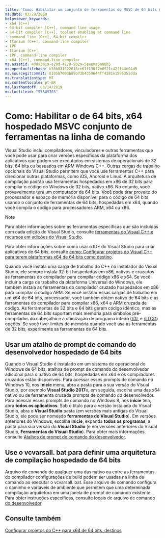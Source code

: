 ```yaml
---
title: 'Como: Habilitar um conjunto de ferramentas do MSVC de 64 bits na linha de comando'
ms.date: 03/29/2018
helpviewer_keywords:
- x64 [C++]
- 64-bit compiler [C++], command line usage
- 64-bit compiler [C++], toolset enabling at command line
- command line [C++], 64-bit compiler
- Itanium [C++], command-line compiler
- IPF
- Itanium [C++]
- IPF, command-line compiler
- x64 [C++], command-line compiler
ms.assetid: 4da93a19-e20d-4778-902a-5eee9a6a90b5
ms.openlocfilehash: b30b831522016ce61f138f7e0521c42ff44e04d9
ms.sourcegitcommit: 8105b7003b89b73b4359644ff4281e1595352dda
ms.translationtype: MT
ms.contentlocale: pt-BR
ms.lasthandoff: 03/14/2019
ms.locfileid: "57809763"
---
```

# <a name="how-to-enable-a-64-bit-x64-hosted-msvc-toolset-on-the-command-line"></a>Como: Habilitar o de 64 bits, x64 hospedado MSVC conjunto de ferramentas na linha de comando

Visual Studio inclui compiladores, vinculadores e outras ferramentas que você pode usar para criar versões específicas da plataforma dos aplicativos que podem ser executados em sistemas de operacionais de 32 bits, 64 bits ou baseados em ARM Windows C++. Outras cargas de trabalho opcionais do Visual Studio permitem que você use ferramentas C++ para direcionar outras plataformas, como iOS, Android e Linux. A arquitetura de compilação padrão usa ferramentas hospedados em x86 de 32 bits para compilar o código do Windows de 32 bits, nativo x86. No entanto, você provavelmente terá um computador de 64 bits. Você pode tirar proveito do processador e espaço de memória disponível para o código de 64 bits usando o conjunto de ferramentas de 64 bits, hospedadas em x64, quando você compila o código para processadores ARM, x64 ou x86.

> [!NOTE]
> Para obter informações sobre as ferramentas específicas que são incluídas com cada edição do Visual Studio, consulte [ferramentas do Visual C++ e recursos em edições do Visual Studio](../ide/visual-cpp-tools-and-features-in-visual-studio-editions.md).
>
> Para obter informações sobre como usar o IDE do Visual Studio para criar aplicativos de 64 bits, consulte [como: Configurar projetos do Visual C++ para terem plataformas x64 de 64 bits como destino](how-to-configure-visual-cpp-projects-to-target-64-bit-platforms.md).

Quando você instala uma carga de trabalho do C++ no instalador do Visual Studio, ele sempre instala 32-bit hospedados em x86, nativos e cruzados as ferramentas do compilador para compilar código x86 e x64. Se você incluir a carga de trabalho da plataforma Universal do Windows, ele também instala as ferramentas do compilador cruzado hospedados em x86 para compilar o código ARM. Se você instalar essas cargas de trabalho em um x64 de 64 bits, processador, você também obtém nativo de 64 bits e as ferramentas do compilador para compilar x86, x64 e ARM cruzada de código. As ferramentas de 32 bits e 64 bits geram código idêntico, mas as ferramentas de 64 bits suportam mais memória para símbolos pré-compilados do cabeçalho e a otimização de programa inteiro ([/GL](reference/gl-whole-program-optimization.md) e [/LTCG](reference/ltcg-link-time-code-generation.md)) opções. Se você tiver limites de memória quando você usa as ferramentas de 32 bits, experimente as ferramentas de 64 bits.

## <a name="use-a-64-bit-hosted-developer-command-prompt-shortcut"></a>Usar um atalho de prompt de comando do desenvolvedor hospedado de 64 bits

Quando o Visual Studio é instalado em um sistema de operacional do Windows de 64 bits, atalhos de prompt de comando do desenvolvedor adicional para o nativo de 64 bits, hospedadas em x64 e os compiladores cruzados estão disponíveis. Para acessar esses prompts de comando no Windows 10, nos **inicie** menu, abra a pasta para a sua versão do Visual Studio, por exemplo **Visual Studio 2017**e, em seguida, escolha uma das x64 nativo ou de ferramenta cruzada prompts de comando do desenvolvedor. Para acessar esses prompts de comando no Windows 8, nos **inicie** tela, abra **todos os aplicativos**. Sob o título para a versão instalada do Visual Studio, abra o **Visual Studio** pasta (em versões mais antigas do Visual Studio, ele pode ser nomeado **ferramentas do Visual Studio**). Em versões anteriores do Windows, escolha **inicie**, expanda **todos os programas**, a pasta para sua versão do **Visual Studio** (e em versões anteriores do Visual Studio,  **Ferramentas do Visual Studio**). Para obter mais informações, consulte [Atalhos de prompt de comando do desenvolvedor](building-on-the-command-line.md#developer_command_prompt_shortcuts).

## <a name="use-vcvarsallbat-to-set-a-64-bit-hosted-build-architecture"></a>Use o vcvarsall. bat para definir uma arquitetura de compilação hospedado de 64 bits

Arquivo de comando de qualquer uma das nativo ou entre as ferramentas do compilador configurações de build podem ser usadas na linha de comando ao executar o vcvarsall. bat. Esse arquivo de comando configura o caminho e variáveis de ambiente que permitem que uma determinada compilação arquitetura em uma janela de prompt de comando existente. Para obter instruções específicas, consulte [locais de arquivo de comando do desenvolvedor](building-on-the-command-line.md#developer_command_file_locations).

## <a name="see-also"></a>Consulte também

[Configurar projetos do C++ para x64 de 64 bits, destinos](configuring-programs-for-64-bit-visual-cpp.md)<br/>
